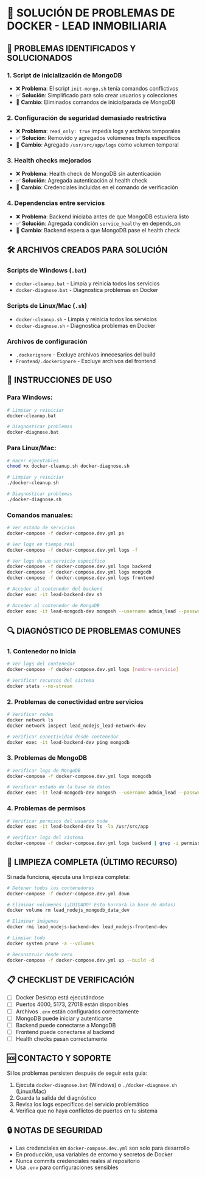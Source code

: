 # 🐳 SOLUCIÓN DE PROBLEMAS DE DOCKER - LEAD INMOBILIARIA

## 🚨 PROBLEMAS IDENTIFICADOS Y SOLUCIONADOS

### 1. **Script de inicialización de MongoDB**
- ❌ **Problema**: El script `init-mongo.sh` tenía comandos conflictivos
- ✅ **Solución**: Simplificado para solo crear usuarios y colecciones
- 🔧 **Cambio**: Eliminados comandos de inicio/parada de MongoDB

### 2. **Configuración de seguridad demasiado restrictiva**
- ❌ **Problema**: `read_only: true` impedía logs y archivos temporales
- ✅ **Solución**: Removido y agregados volúmenes tmpfs específicos
- 🔧 **Cambio**: Agregado `/usr/src/app/logs` como volumen temporal

### 3. **Health checks mejorados**
- ❌ **Problema**: Health check de MongoDB sin autenticación
- ✅ **Solución**: Agregada autenticación al health check
- 🔧 **Cambio**: Credenciales incluidas en el comando de verificación

### 4. **Dependencias entre servicios**
- ❌ **Problema**: Backend iniciaba antes de que MongoDB estuviera listo
- ✅ **Solución**: Agregada condición `service_healthy` en depends_on
- 🔧 **Cambio**: Backend espera a que MongoDB pase el health check

## 🛠️ ARCHIVOS CREADOS PARA SOLUCIÓN

### Scripts de Windows (`.bat`)
- `docker-cleanup.bat` - Limpia y reinicia todos los servicios
- `docker-diagnose.bat` - Diagnostica problemas en Docker

### Scripts de Linux/Mac (`.sh`)
- `docker-cleanup.sh` - Limpia y reinicia todos los servicios
- `docker-diagnose.sh` - Diagnostica problemas en Docker

### Archivos de configuración
- `.dockerignore` - Excluye archivos innecesarios del build
- `Frontend/.dockerignore` - Excluye archivos del frontend

## 🚀 INSTRUCCIONES DE USO

### Para Windows:
```bash
# Limpiar y reiniciar
docker-cleanup.bat

# Diagnosticar problemas
docker-diagnose.bat
```

### Para Linux/Mac:
```bash
# Hacer ejecutables
chmod +x docker-cleanup.sh docker-diagnose.sh

# Limpiar y reiniciar
./docker-cleanup.sh

# Diagnosticar problemas
./docker-diagnose.sh
```

### Comandos manuales:
```bash
# Ver estado de servicios
docker-compose -f docker-compose.dev.yml ps

# Ver logs en tiempo real
docker-compose -f docker-compose.dev.yml logs -f

# Ver logs de un servicio específico
docker-compose -f docker-compose.dev.yml logs backend
docker-compose -f docker-compose.dev.yml logs mongodb
docker-compose -f docker-compose.dev.yml logs frontend

# Acceder al contenedor del backend
docker exec -it lead-backend-dev sh

# Acceder al contenedor de MongoDB
docker exec -it lead-mongodb-dev mongosh --username admin_lead --password LeadPass2024 --authenticationDatabase admin
```

## 🔍 DIAGNÓSTICO DE PROBLEMAS COMUNES

### 1. **Contenedor no inicia**
```bash
# Ver logs del contenedor
docker-compose -f docker-compose.dev.yml logs [nombre-servicio]

# Verificar recursos del sistema
docker stats --no-stream
```

### 2. **Problemas de conectividad entre servicios**
```bash
# Verificar redes
docker network ls
docker network inspect lead_nodejs_lead-network-dev

# Verificar conectividad desde contenedor
docker exec -it lead-backend-dev ping mongodb
```

### 3. **Problemas de MongoDB**
```bash
# Verificar logs de MongoDB
docker-compose -f docker-compose.dev.yml logs mongodb

# Verificar estado de la base de datos
docker exec -it lead-mongodb-dev mongosh --username admin_lead --password LeadPass2024 --authenticationDatabase admin --eval "db.adminCommand('ping')"
```

### 4. **Problemas de permisos**
```bash
# Verificar permisos del usuario node
docker exec -it lead-backend-dev ls -la /usr/src/app

# Verificar logs del sistema
docker-compose -f docker-compose.dev.yml logs backend | grep -i permission
```

## 🧹 LIMPIEZA COMPLETA (ÚLTIMO RECURSO)

Si nada funciona, ejecuta una limpieza completa:

```bash
# Detener todos los contenedores
docker-compose -f docker-compose.dev.yml down

# Eliminar volúmenes (¡CUIDADO! Esto borrará la base de datos)
docker volume rm lead_nodejs_mongodb_data_dev

# Eliminar imágenes
docker rmi lead_nodejs-backend-dev lead_nodejs-frontend-dev

# Limpiar todo
docker system prune -a --volumes

# Reconstruir desde cero
docker-compose -f docker-compose.dev.yml up --build -d
```

## 📋 CHECKLIST DE VERIFICACIÓN

- [ ] Docker Desktop está ejecutándose
- [ ] Puertos 4000, 5173, 27018 están disponibles
- [ ] Archivos `.env` están configurados correctamente
- [ ] MongoDB puede iniciar y autenticarse
- [ ] Backend puede conectarse a MongoDB
- [ ] Frontend puede conectarse al backend
- [ ] Health checks pasan correctamente

## 🆘 CONTACTO Y SOPORTE

Si los problemas persisten después de seguir esta guía:

1. Ejecuta `docker-diagnose.bat` (Windows) o `./docker-diagnose.sh` (Linux/Mac)
2. Guarda la salida del diagnóstico
3. Revisa los logs específicos del servicio problemático
4. Verifica que no haya conflictos de puertos en tu sistema

## 🔒 NOTAS DE SEGURIDAD

- Las credenciales en `docker-compose.dev.yml` son solo para desarrollo
- En producción, usa variables de entorno y secretos de Docker
- Nunca commits credenciales reales al repositorio
- Usa `.env` para configuraciones sensibles
